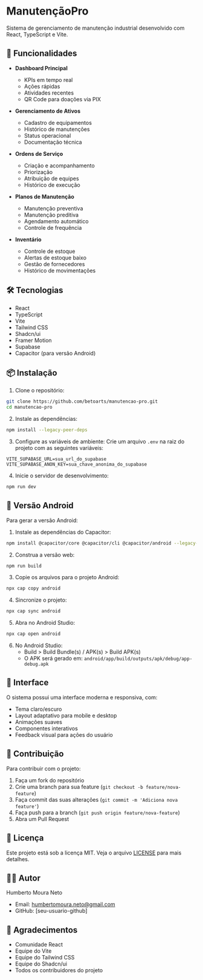 # ManutençãoPro

Sistema de gerenciamento de manutenção industrial desenvolvido com React, TypeScript e Vite.

## 🚀 Funcionalidades

- **Dashboard Principal**

  - KPIs em tempo real
  - Ações rápidas
  - Atividades recentes
  - QR Code para doações via PIX

- **Gerenciamento de Ativos**

  - Cadastro de equipamentos
  - Histórico de manutenções
  - Status operacional
  - Documentação técnica

- **Ordens de Serviço**

  - Criação e acompanhamento
  - Priorização
  - Atribuição de equipes
  - Histórico de execução

- **Planos de Manutenção**

  - Manutenção preventiva
  - Manutenção preditiva
  - Agendamento automático
  - Controle de frequência

- **Inventário**
  - Controle de estoque
  - Alertas de estoque baixo
  - Gestão de fornecedores
  - Histórico de movimentações

## 🛠️ Tecnologias

- React
- TypeScript
- Vite
- Tailwind CSS
- Shadcn/ui
- Framer Motion
- Supabase
- Capacitor (para versão Android)

## 📦 Instalação

1. Clone o repositório:

```bash
git clone https://github.com/betoarts/manutencao-pro.git
cd manutencao-pro
```

2. Instale as dependências:

```bash
npm install --legacy-peer-deps
```

3. Configure as variáveis de ambiente:
   Crie um arquivo `.env` na raiz do projeto com as seguintes variáveis:

```env
VITE_SUPABASE_URL=sua_url_do_supabase
VITE_SUPABASE_ANON_KEY=sua_chave_anonima_do_supabase
```

4. Inicie o servidor de desenvolvimento:

```bash
npm run dev
```

## 📱 Versão Android

Para gerar a versão Android:

1. Instale as dependências do Capacitor:

```bash
npm install @capacitor/core @capacitor/cli @capacitor/android --legacy-peer-deps
```

2. Construa a versão web:

```bash
npm run build
```

3. Copie os arquivos para o projeto Android:

```bash
npx cap copy android
```

4. Sincronize o projeto:

```bash
npx cap sync android
```

5. Abra no Android Studio:

```bash
npx cap open android
```

6. No Android Studio:
   - Build > Build Bundle(s) / APK(s) > Build APK(s)
   - O APK será gerado em: `android/app/build/outputs/apk/debug/app-debug.apk`

## 🎨 Interface

O sistema possui uma interface moderna e responsiva, com:

- Tema claro/escuro
- Layout adaptativo para mobile e desktop
- Animações suaves
- Componentes interativos
- Feedback visual para ações do usuário

## 🤝 Contribuição

Para contribuir com o projeto:

1. Faça um fork do repositório
2. Crie uma branch para sua feature (`git checkout -b feature/nova-feature`)
3. Faça commit das suas alterações (`git commit -m 'Adiciona nova feature'`)
4. Faça push para a branch (`git push origin feature/nova-feature`)
5. Abra um Pull Request

## 📄 Licença

Este projeto está sob a licença MIT. Veja o arquivo [LICENSE](LICENSE) para mais detalhes.

## 👨‍💻 Autor

Humberto Moura Neto

- Email: humbertomoura.neto@gmail.com
- GitHub: [seu-usuario-github]

## 🙏 Agradecimentos

- Comunidade React
- Equipe do Vite
- Equipe do Tailwind CSS
- Equipe do Shadcn/ui
- Todos os contribuidores do projeto
